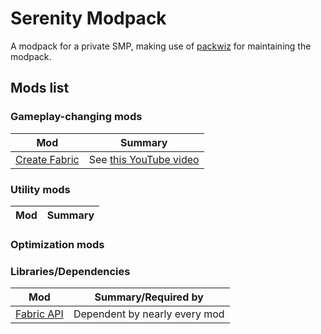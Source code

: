 # Serenity Modpack

A modpack for a private SMP, making use of
[packwiz](https://github.com/packwiz/packwiz) for maintaining the modpack.

## Mods list

### Gameplay-changing mods

| Mod | Summary |
|-----|---------|
| [Create Fabric](https://modrinth.com/mod/create-fabric) | See [this YouTube video](https://www.youtube.com/watch?v=rR8W-f9YhYA) |

### Utility mods

| Mod | Summary |
|-----|---------|

### Optimization mods


### Libraries/Dependencies

| Mod | Summary/Required by |
|-----|---------------------|
| [Fabric API](https://modrinth.com/mod/fabric-api) | Dependent by nearly every mod |

